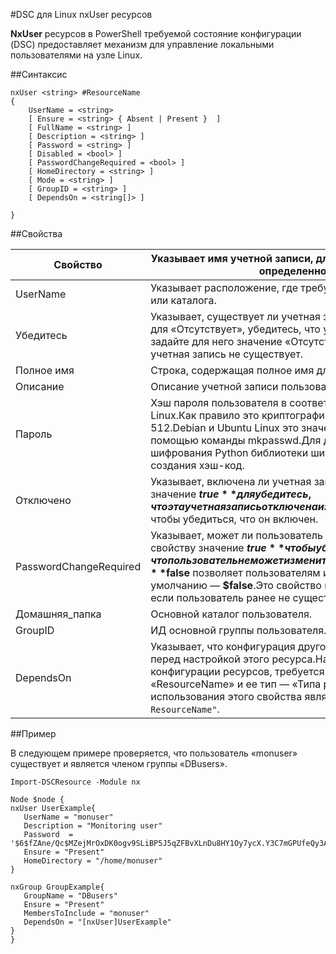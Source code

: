 #DSC для Linux nxUser ресурсов

**NxUser** ресурсов в PowerShell требуемой состояние конфигурации (DSC) предоставляет механизм для управление локальными пользователями на узле Linux.

##Синтаксис

```
nxUser <string> #ResourceName
{
    UserName = <string>
    [ Ensure = <string> { Absent | Present }  ]
    [ FullName = <string> ]
    [ Description = <string> ]
    [ Password = <string> ]
    [ Disabled = <bool> ]
    [ PasswordChangeRequired = <bool> ]
    [ HomeDirectory = <string> ]
    [ Mode = <string> ]
    [ GroupID = <string> ]
    [ DependsOn = <string[]> ]

}
```

##Свойства

| Свойство| Указывает имя учетной записи, для которого требуется обеспечить определенное состояние.|
|---|---|
| UserName| Указывает расположение, где требуется обеспечить состояние файла или каталога.|
| Убедитесь| Указывает, существует ли учетная запись.Установите это свойство для «Отсутствует», убедитесь, что учетная запись существует и задайте для него значение «Отсутствует», чтобы убедиться, что учетная запись не существует.|
| Полное имя| Строка, содержащая полное имя для учетной записи пользователя.|
| Описание| Описание учетной записи пользователя.|
| Пароль| Хэш пароля пользователя в соответствующую форму для компьютера Linux.Как правило это криптографического SHA-256 и хэш SHA-512.Debian и Ubuntu Linux это значение может быть создан с помощью команды mkpasswd.Для других дистрибутивы Linux метод шифрования Python библиотеки шифрования используется для создания хэш-код.|
| Отключено| Указывает, включена ли учетная запись.Присвойте этому свойству значение **$true** для убедитесь, что эта учетная запись отключена и задайте для него значение **$false** чтобы убедиться, что он включен.|
| PasswordChangeRequired| Указывает, может ли пользователь изменить пароль.Присвойте этому свойству значение **$true** чтобы убедиться, что пользователь не может изменить пароль и присвойте ему значение **$false** позволяет пользователям изменять пароль.Значение по умолчанию — **$false**.Это свойство вычисляется только в том случае, если пользователь ранее не существовал и создается.|
| Домашняя_папка| Основной каталог пользователя.|
| GroupID| ИД основной группы пользователя.|
| DependsOn| Указывает, что конфигурация другого ресурса должна выполняться перед настройкой этого ресурса.Например, если код блока скрипта конфигурации ресурсов, требуется запустить сначала «ResourceName» и ее тип — «Типа ресурса», синтаксис для использования этого свойства является `DependsOn = "[типа ресурса] ResourceName"`.|

##Пример

В следующем примере проверяется, что пользователь «monuser» существует и является членом группы «DBusers».

```
Import-DSCResource -Module nx 

Node $node {
nxUser UserExample{
   UserName = "monuser"
   Description = "Monitoring user"
   Password  =    '$6$fZAne/Qc$MZejMrOxDK0ogv9SLiBP5J5qZFBvXLnDu8HY1Oy7ycX.Y3C7mGPUfeQy3A82ev3zIabhDQnj2ayeuGn02CqE/0'
   Ensure = "Present"
   HomeDirectory = "/home/monuser"
}

nxGroup GroupExample{
   GroupName = "DBusers"
   Ensure = "Present"
   MembersToInclude = "monuser"
   DependsOn = "[nxUser]UserExample"            
}
}
```





